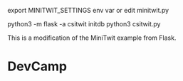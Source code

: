export MINITWIT_SETTINGS env var or edit minitwit.py

python3 -m flask -a csitwit initdb
python3 csitwit.py

This is a modification of the MiniTwit example from Flask.
# DevCamp

